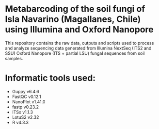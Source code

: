 # Metabarcoding of the soil fungi of Isla Navarino (Magallanes, Chile) using Illumina and Oxford Nanopore
This repository contains the raw data, outputs and scripts used to process and analyze sequencing data generated from Illumina NextSeq (ITS2 and SSU) Oxford Nanopore (ITS + partial LSU) fungal sequences from soil samples.

# Informatic tools used:
 - Guppy v6.4.6
 - FastQC v0.12.1
 - NanoPlot v1.41.0
 - fastp v0.23.2
 - ITSx v1.1.3
 - LotuS2 v2.32
 - R v4.3.3
